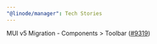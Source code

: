 ```yaml
---
"@linode/manager": Tech Stories
---
```


MUI v5 Migration - Components > Toolbar ([#9319](https://github.com/linode/manager/pull/9319))
